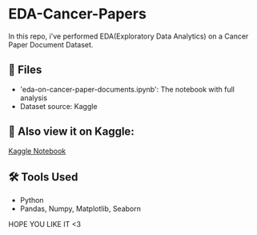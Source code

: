 # EDA-Cancer-Papers
In this repo, i've performed EDA(Exploratory Data Analytics) on a Cancer Paper Document Dataset.

## 📁 Files
- 'eda-on-cancer-paper-documents.ipynb': The notebook with full analysis
- Dataset source: Kaggle

## 🔗 Also view it on Kaggle:
[Kaggle Notebook](https://www.kaggle.com/code/ashwinthirupathi/eda-on-cancer-paper-documents)

## 🛠️ Tools Used
- Python
- Pandas, Numpy, Matplotlib, Seaborn

HOPE YOU LIKE IT <3
